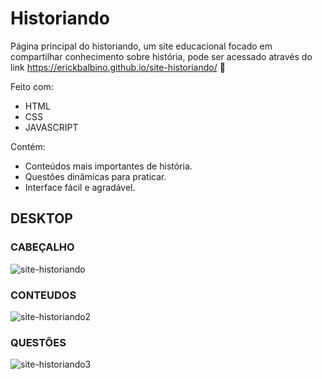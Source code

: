 # Historiando
 Página principal do historiando, um site educacional focado em compartilhar conhecimento sobre história, pode ser acessado através do link    https://erickbalbino.github.io/site-historiando/ 🤝
 
 Feito com:
* HTML
* CSS
* JAVASCRIPT

 Contém:
* Conteúdos mais importantes de história.
* Questões dinâmicas para praticar.
* Interface fácil e agradável.

## DESKTOP
### CABEÇALHO
![site-historiando](https://user-images.githubusercontent.com/78397162/112396021-35501080-8cde-11eb-9ef4-11f7ad401bdc.png)
### CONTEUDOS
![site-historiando2](https://user-images.githubusercontent.com/78397162/112396026-38e39780-8cde-11eb-82ee-41dd1ad2369d.png)
### QUESTÕES
![site-historiando3](https://user-images.githubusercontent.com/78397162/112396050-44cf5980-8cde-11eb-9aa5-017ca32b823a.png)
